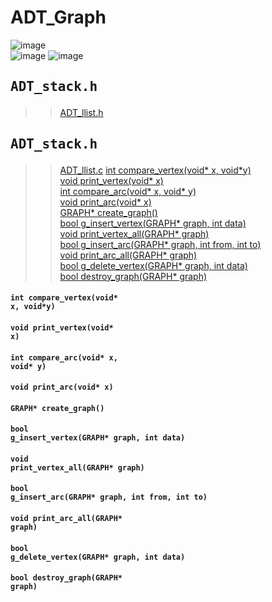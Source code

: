 # ADT_Graph  
![image](https://user-images.githubusercontent.com/43701183/48654149-e3cc5280-ea4d-11e8-9cec-972a719d60aa.png)  
![image](https://user-images.githubusercontent.com/43701183/48654156-ec248d80-ea4d-11e8-8c87-df3e674f72f8.png)
![image](https://user-images.githubusercontent.com/43701183/48654162-f3e43200-ea4d-11e8-9d25-04d051aaba94.png)  



## <pre>ADT_stack.h</pre>  
>>[ADT_llist.h](https://github.com/rlasanggus/Data-structure/tree/master/llist)  
## <pre>ADT_stack.h</pre>  
>>[ADT_llist.c](https://github.com/rlasanggus/Data-structure/tree/master/llist)
> [int compare_vertex(void* x, void*y)](https://github.com/rlasanggus/Data-structure/tree/master/graph#int-compare_vertexvoid-x-voidy)  
> [void print_vertex(void* x)](https://github.com/rlasanggus/Data-structure/tree/master/graph#void-print_vertexvoid-x)  
> [int compare_arc(void* x, void* y)](https://github.com/rlasanggus/Data-structure/tree/master/graph#int-compare_arcvoid-x-void-y)  
> [void print_arc(void* x)](https://github.com/rlasanggus/Data-structure/tree/master/graph#void-print_arcvoid-x)  
> [GRAPH* create_graph()](https://github.com/rlasanggus/Data-structure/tree/master/graph#graph-create_graph)  
> [bool g_insert_vertex(GRAPH* graph, int data)](https://github.com/rlasanggus/Data-structure/tree/master/graph#bool-g_insert_vertexgraph-graph-int-data)  
> [void print_vertex_all(GRAPH* graph)](https://github.com/rlasanggus/Data-structure/tree/master/graph#void-print_vertex_allgraph-graph)  
> [bool g_insert_arc(GRAPH* graph, int from, int to)](https://github.com/rlasanggus/Data-structure/tree/master/graph#bool-g_insert_arcgraph-graph-int-from-int-to)  
> [void print_arc_all(GRAPH* graph)](https://github.com/rlasanggus/Data-structure/tree/master/graph#void-print_arc_allgraph-graph)  
> [bool g_delete_vertex(GRAPH* graph, int data)](https://github.com/rlasanggus/Data-structure/tree/master/graph#bool-g_delete_vertexgraph-graph-int-data)  
> [bool destroy_graph(GRAPH* graph)](https://github.com/rlasanggus/Data-structure/tree/master/graph#bool-destroy_graphgraph-graph)  


#### <code>int compare_vertex(void* x, void*y)</code>  
#### <code>void print_vertex(void* x)</code>  
#### <code>int compare_arc(void* x, void* y)</code>  
#### <code>void print_arc(void* x)</code>  
#### <code>GRAPH* create_graph()</code>  
#### <code>bool g_insert_vertex(GRAPH* graph, int data)</code>  
#### <code>void print_vertex_all(GRAPH* graph)</code>  
#### <code>bool g_insert_arc(GRAPH* graph, int from, int to)</code>  
#### <code>void print_arc_all(GRAPH* graph)</code>  
#### <code>bool g_delete_vertex(GRAPH* graph, int data)</code>  
#### <code>bool destroy_graph(GRAPH* graph)</code>  
